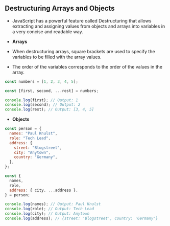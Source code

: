 ## Destructuring Arrays and Objects


- JavaScript has a powerful feature called Destructuring that allows extracting and assigning values from objects and arrays into variables in a very concise and readable way.


- **Arrays**

- When destructuring arrays, square brackets are used to specify the variables to be filled with the array values.
- The order of the variables corresponds to the order of the values in the array.

```js
const numbers = [1, 2, 3, 4, 5];

const [first, second, ...rest] = numbers;

console.log(first); // Output: 1
console.log(second); // Output: 2
console.log(rest); // Output: [3, 4, 5]
```

- **Objects**

```js
const person = {
  names: "Paul Knulst",
  role: "Tech Lead",
  address: {
    street: "Blogstreet",
    city: "Anytown",
    country: "Germany",
  },
};

const {
  names,
  role,
  address: { city, ...address },
} = person;

console.log(names); // Output: Paul Knulst
console.log(role); // Output: Tech Lead
console.log(city); // Output: Anytown
console.log(address); // {street: 'Blogstreet', country: 'Germany'}
```
